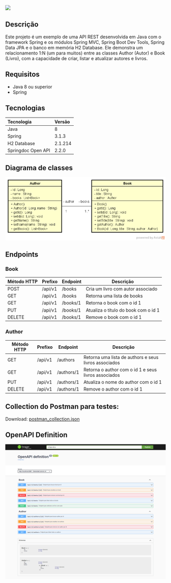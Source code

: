 ![](http://img.shields.io/static/v1?label=STATUS&message=EM%20DESENVOLVIMENTO&color=GREEN&style=for-the-badge)

## Descrição

Este projeto é um exemplo de uma API REST desenvolvida em Java com o framework Spring e os módulos Spring MVC, Spring Boot Dev Tools, Spring Data JPA e o banco em memória H2 Database. Ele demonstra um relacionamento 1:N (um para muitos) entre as classes Author (Autor) e Book (Livro), com a capacidade de criar, listar e atualizar autores e livros.

## Requisitos

* Java 8 ou superior
* Spring

## Tecnologias

| Tecnologia         | Versão  |
| :----------------- | :------ |
| Java               | 8       |
| Spring             | 3.1.3   |
| H2 Database        | 2.1.214 |
| Springdoc Open API | 2.2.0   |

## Diagrama de classes

![](src/main/resources/docs/imgs/diagrama-de-classes.png)

## Endpoints

### Book

| Método HTTP | Prefixo | Endpoint | Descrição                            |
| ----------- | ------- | -------- | ------------------------------------ |
| POST        | /api/v1 | /books   | Cria um livro com autor associado    |
| GET         | /api/v1 | /books   | Retorna uma lista de books           |
| GET         | /api/v1 | /books/1 | Retorna o book com o id 1            |
| PUT         | /api/v1 | /books/1 | Atualiza o título do book com o id 1 |
| DELETE      | /api/v1 | /books/1 | Remove o book com o id 1             |

### Author

| Método HTTP | Prefixo | Endpoint   | Descrição                                             |
| ----------- | ------- | ---------- | ----------------------------------------------------- |
| GET         | /api/v1 | /authors   | Retorna uma lista de authors e seus livros associados |
| GET         | /api/v1 | /authors/1 | Retorna o author com o id 1 e seus livros associados  |
| PUT         | /api/v1 | /authors/1 | Atualiza o nome do author com o id 1                  |
| DELETE      | /api/v1 | /authors/1 | Remove o author com o id 1                            |


## Collection do Postman para testes:

Download: [postman_collection.json](src/main/resources/docs/postman_collection.json)

## OpenAPI Definition

![](src/main/resources/docs/imgs/print-openapi-definition.png)
